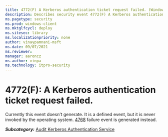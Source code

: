 ```yaml
---
title: 4772(F) A Kerberos authentication ticket request failed. (Windows 10)
description: Describes security event 4772(F) A Kerberos authentication ticket request failed.
ms.pagetype: security
ms.prod: windows-client
ms.mktglfcycl: deploy
ms.sitesec: library
ms.localizationpriority: none
author: vinaypamnani-msft
ms.date: 09/07/2021
ms.reviewer: 
manager: aaroncz
ms.author: vinpa
ms.technology: itpro-security
---
```


# 4772(F): A Kerberos authentication ticket request failed.


Currently this event doesn’t generate. It is a defined event, but it is never invoked by the operating system. [4768](event-4768.md) failure event is generated instead.

***Subcategory:***&nbsp;[Audit Kerberos Authentication Service](audit-kerberos-authentication-service.md)

